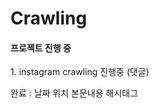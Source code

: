 # Crawling
<h4> 프로젝트 진행 중 </h4>
  <p> 1. instagram crawling 진행중 (댓글) </p>
  <p> 완료 : 날짜 위치 본문내용 해시태그
  
